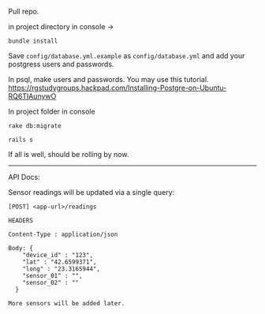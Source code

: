 Pull repo. 

in project directory in console -> 

`bundle install`

Save `config/database.yml.example` as `config/database.yml` and add your postgress users and passwords.

In psql, make users and passwords. You may use this tutorial. 
https://rgstudygroups.hackpad.com/Installing-Postgre-on-Ubuntu-RQ6TIAunywO

In project folder in console

`rake db:migrate`

`rails s`

If all is well, should be rolling by now.

***

API Docs:

Sensor readings will be updated via a single query:

`[POST] <app-url>/readings`

````
HEADERS

Content-Type : application/json

Body: {
    "device_id" : "123",
    "lat" : "42.6599371",
    "long" : "23.3165944",
    "sensor_01" : "",
    "sensor_02" : ""
  }

More sensors will be added later.